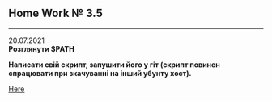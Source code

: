 ## Home Work № 3.5
---  
20.07.2021  
**Розглянути $PATH**  

**Написати свій скрипт, запушити його у гіт (скрипт повинен спрацювати при зкачуванні на інший убунту хост).**  

[Here](./HW3_5)   